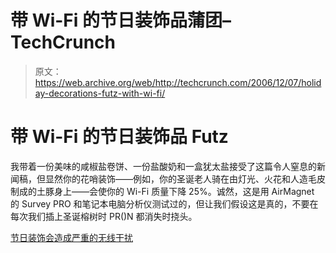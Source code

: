 # 带 Wi-Fi 的节日装饰品蒲团–TechCrunch

> 原文：<https://web.archive.org/web/http://techcrunch.com/2006/12/07/holiday-decorations-futz-with-wi-fi/>

# 带 Wi-Fi 的节日装饰品 Futz

我带着一份美味的咸椒盐卷饼、一份盐酸奶和一盒犹太盐接受了这篇令人窒息的新闻稿，但显然你的花哨装饰——例如，你的圣诞老人骑在由灯光、火花和人造毛皮制成的土豚身上——会使你的 Wi-Fi 质量下降 25%。诚然，这是用 AirMagnet 的 Survey PRO 和笔记本电脑分析仪测试过的，但让我们假设这是真的，不要在每次我们插上圣诞榕树时 PR()N 都消失时挠头。

[节日装饰会造成严重的无线干扰](https://web.archive.org/web/20201130083509/http://airmagnet.com/news/press/news.20061205.htm)